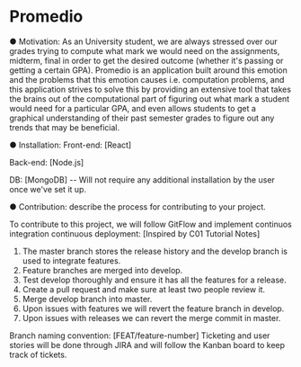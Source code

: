 # Promedio

● Motivation: As an University student, we are always stressed over our grades trying to compute what mark we would need on the assignments, midterm, 
final in order to get the desired outcome (whether it's passing or getting a certain GPA). Promedio is an application built around this emotion and
the problems that this emotion causes i.e. computation problems, and this application strives to solve this by providing an extensive tool that takes the
brains out of the computational part of figuring out what mark a student would need for a particular GPA, and even allows students to get a graphical
understanding of their past semester grades to figure out any trends that may be beneficial.

● Installation:
Front-end: [React]

Back-end: [Node.js]

DB: [MongoDB] -- Will not require any additional installation by the user once we've set it up.

● Contribution: describe the process for contributing to your project.

To contribute to this project, we will follow GitFlow and implement continuos integration continuous deployment: [Inspired by C01 Tutorial Notes] 
  1) The master branch stores the release history and the develop branch is used to integrate features.
  2) Feature branches are merged into develop.
  3) Test develop thoroughly and ensure it has all the features for a release.
  4) Create a pull request and make sure at least two people review it.
  5) Merge develop branch into master.
  6) Upon issues with features we will revert the feature branch in develop.
  7) Upon issues with releases we can revert the merge commit in master.

Branch naming convention: [FEAT/feature-number]
Ticketing and user stories will be done through JIRA and will follow the Kanban board to keep track of tickets.
